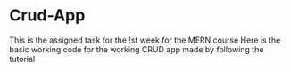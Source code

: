 # Crud-App
This is the assigned task for the !st week for the MERN course 
Here is the basic working code for the working CRUD app made by following the tutorial
